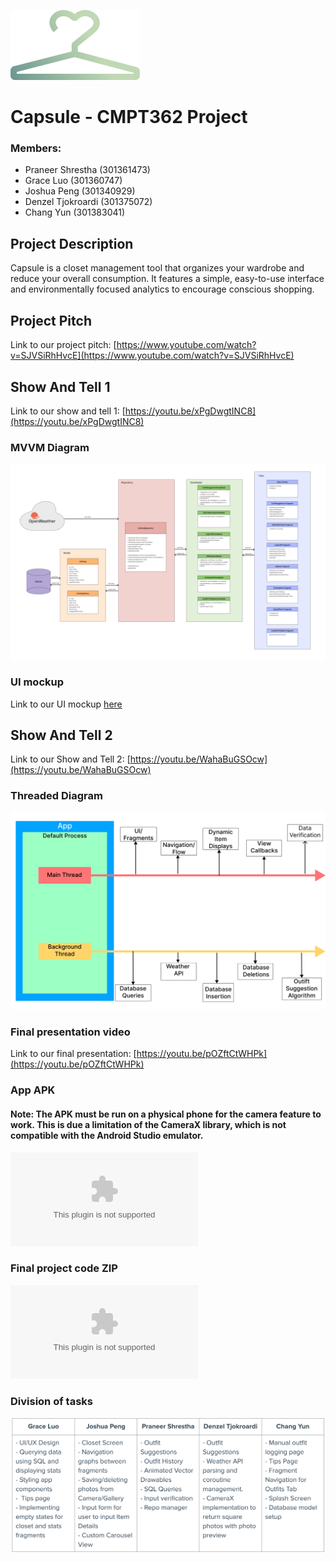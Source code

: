 ![alt text](https://github.com/praneershrest/Capsule/blob/main/app/src/main/res/drawable/imagesReadMe/capsuleLogo.png "Logo Title Text 1")
# Capsule - CMPT362 Project

### Members:
- Praneer Shrestha (301361473)
- Grace Luo (301360747)
- Joshua Peng (301340929)
- Denzel Tjokroardi (301375072)
- Chang Yun (301383041)

## Project Description
Capsule is a closet management tool that organizes your wardrobe and reduce your overall consumption. 
It features a simple, easy-to-use interface and environmentally focused analytics to encourage conscious shopping.

## Project Pitch
Link to our project pitch: [https://www.youtube.com/watch?v=SJVSiRhHvcE](https://www.youtube.com/watch?v=SJVSiRhHvcE)

## Show And Tell 1
Link to our show and tell 1: [https://youtu.be/xPgDwgtINC8](https://youtu.be/xPgDwgtINC8)

### MVVM Diagram
![alt text](https://github.com/praneershrest/Capsule/blob/main/app/src/main/res/drawable/imagesReadMe/MVVM.png "Logo Title Text 1")

### UI mockup
Link to our UI mockup [here](https://www.figma.com/proto/IYwoqCm95zWGv2GQpLccmY/Capsule?node-id=198%3A1350&scaling=scale-down&page-id=0%3A1&starting-point-node-id=8%3A1245&show-proto-sidebar=1)

## Show And Tell 2
Link to our Show and Tell 2: [https://youtu.be/WahaBuGSOcw](https://youtu.be/WahaBuGSOcw)

### Threaded Diagram
![alt text](https://github.com/praneershrest/Capsule/blob/main/Threaded%20Diagram.png "Logo Title Text 1")

### Final presentation video
Link to our final presentation: [https://youtu.be/pOZftCtWHPk](https://youtu.be/pOZftCtWHPk)

### App APK
#### Note: The APK must be run on a physical phone for the camera feature to work. This is due a limitation of the CameraX library, which is not compatible with the Android Studio emulator.
![App APK here](https://github.com/praneershrest/Capsule/raw/main/Capsule.apk "Logo Title Text 1")

### Final project code ZIP
![Final project code](https://github.com/praneershrest/Capsule/raw/main/Capsule.zip "Logo Title Text 1")

### Division of tasks
![alt text](https://github.com/praneershrest/Capsule/blob/main/tasks.png)




